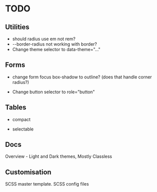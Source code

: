# TODO

## Utilities

* should radius use em not rem?
* --border-radius not working with border?
* Change theme selector to data-theme="..."

## Forms

* change form focus box-shadow to outline? (does that handle corner radius?)

* Change button selector to role="button"


## Tables

* compact

* selectable

## Docs

Overview - Light and Dark themes, Mostly Classless

## Customisation

SCSS master template.  SCSS config files

